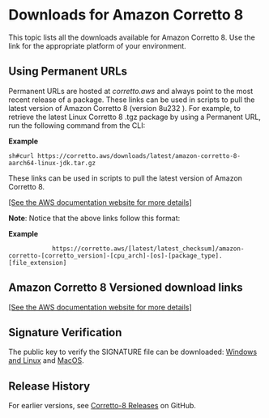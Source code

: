 # Downloads for Amazon Corretto 8<a name="downloads-list"></a>

This topic lists all the downloads available for Amazon Corretto 8\. Use the link for the appropriate platform of your environment\.

## Using Permanent URLs<a name="amazon-corretto-yum-urls"></a>

Permanent URLs are hosted at *corretto\.aws* and always point to the most recent release of a package\. These links can be used in scripts to pull the latest version of Amazon Corretto 8 \(version 8u232 \)\. For example, to retrieve the latest Linux Corretto 8 \.tgz package by using a Permanent URL, run the following command from the CLI:

**Example**  

```
sh#curl https://corretto.aws/downloads/latest/amazon-corretto-8-aarch64-linux-jdk.tar.gz
```

These links can be used in scripts to pull the latest version of Amazon Corretto 8\.

[\[See the AWS documentation website for more details\]](http://docs.aws.amazon.com/corretto/latest/corretto-8-ug/downloads-list.html)

**Note**: Notice that the above links follow this format:

**Example**  

```
            https://corretto.aws/[latest/latest_checksum]/amazon-corretto-[corretto_version]-[cpu_arch]-[os]-[package_type].[file_extension]
```

## Amazon Corretto 8 Versioned download links<a name="download"></a>

[\[See the AWS documentation website for more details\]](http://docs.aws.amazon.com/corretto/latest/corretto-8-ug/downloads-list.html)

## Signature Verification<a name="signature"></a>

The public key to verify the SIGNATURE file can be downloaded: [Windows and Linux](https://corretto.aws/downloads/resources/8.232.09.1/F6C9FC19.pub) and [MacOS](https://corretto.aws/downloads/resources/8.232.09.2/C44F4D36.pub)\.

## Release History<a name="release-history"></a>

For earlier versions, see [Corretto\-8 Releases](https://github.com/corretto/corretto-8/releases) on GitHub\.